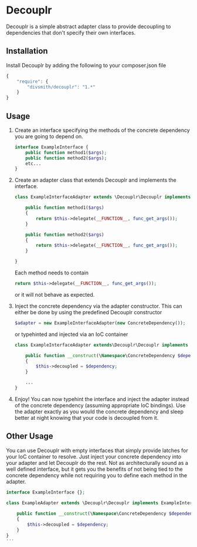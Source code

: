 Decouplr
=========
Decouplr is a simple abstract adapter class to provide decoupling to dependencies that don't specify their own interfaces.

Installation
------------
Install Decouplr by adding the following to your composer.json file
```js
{
    "require": {
        "divsmith/decouplr": "1.*"
    }
}
```

Usage
-----
1. Create an interface specifying the methods of the concrete dependency you are going to depend on.
    ```php
    interface ExampleInterface {
        public function method1($args);
        public function method2($args);
        etc...
    }
    ```

2. Create an adapter class that extends Decouplr and implements the interface.
    ```php
    class ExampleInterfaceAdapter extends \Decouplr\Decouplr implements ExampleInterface {

        public function method1($args)
        {
            return $this->delegate(__FUNCTION__, func_get_args());
        }

        public function method2($args)
        {
            return $this->delegate(__FUNCTION__, func_get_args());
        }

    }
    ```
    Each method needs to contain
    ```php
    return $this->delegate(__FUNCTION__, func_get_args());
    ```
    or it will not behave as expected.

3. Inject the concrete dependency via the adapter constructor. This can either be done by using
    the predefined Decouplr constructor
    ```php
    $adapter = new ExampleInterfaceAdapter(new ConcreteDependency());
    ```
    or typehinted and injected via an IoC container
    ```php
    class ExampleInterfaceAdapter extends\Decouplr\Decouplr implements ExampleInterface {

        public function __construct(\Namespace\ConcreteDependency $dependency)
        {
            $this->decoupled = $dependency;
        }

        ...
    }
    ```

4. Enjoy! You can now typehint the interface and inject the adapter instead of the concrete dependency
    (assuming appropriate IoC bindings). Use the adapter exactly as you would the concrete dependency and
    sleep better at night knowing that your code is decoupled from it.
    
Other Usage
-----------
You can use Decouplr with empty interfaces that simply provide latches for your IoC container to resolve. 
Just inject your concrete dependency into your adapter and let Decouplr do the rest. Not as architecturally
sound as a well defined interface, but it gets you the benefits of not being tied to the concrete dependency 
while not requiring you to define each method in the adapter.
```php
interface ExampleInterface {};

class ExampleAdapter extends \Decouplr\Decouplr implements ExampleInterface{
    
    public function __construct(\Namespace\ConcreteDependency $dependency)
    {
        $this->decoupled = $dependency;
    }
}
'''